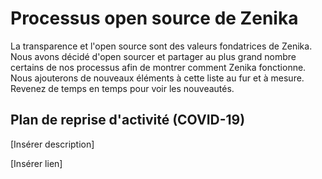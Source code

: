 # Processus open source de Zenika

La transparence et l'open source sont des valeurs fondatrices de Zenika. Nous avons décidé d'open sourcer et partager au plus grand nombre certains de nos processus afin de montrer comment Zenika fonctionne. Nous ajouterons de nouveaux éléments à cette liste au fur et à mesure. Revenez de temps en temps pour voir les nouveautés.

## Plan de reprise d'activité (COVID-19)

[Insérer description]

[Insérer lien]
